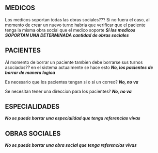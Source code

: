 MEDICOS
-----------
Los medicos soportan todas las obras sociales??? Si no fuera el caso, al momento de crear un nuevo turno habria que verificar que el paciente tenga la misma obra social que el medico soporte
	***Si los medicos SOPORTAN UNA DETERMINADA cantidad de obras sociales***

PACIENTES
--------------
Al momento de borrar un paciente tambien debe borrarse sus turnos asociados?? en el sistema actualmente se hace esto
	***No, los pacientes de borrar de manera logica***

Es necesario que los pacientes tengan si o si un correo?
	***No, no va***

Se necesitan tener una direccion para los pacientes?
	***No, no va***

ESPECIALIDADES
---------------------
***No se puede borrar una especialidad que tenga referencias vivas***

OBRAS SOCIALES
---------------------
***No se puede borrar una obra social que tenga referencias vivas***